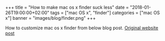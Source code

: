 +++
title = "How to make mac os x finder suck less"
date = "2018-01-26T19:00:00+02:00"
tags = ["mac OS x", "finder"]
categories = ["mac OS x"]
banner = "images/blog/finder.png"
+++

How to customize mac os x finder from below blog post.
[Original website post](https://www.howtogeek.com/howto/33414/how-to-make-the-mac-os-x-finder-suck-less/)
